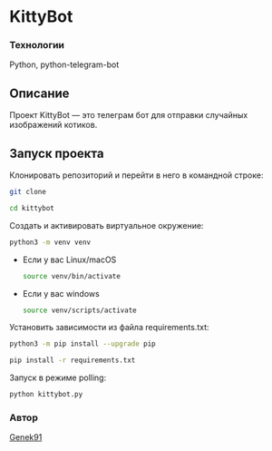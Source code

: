 # KittyBot

### Технологии
Python, python-telegram-bot

## Описание

Проект KittyBot — это телеграм бот для отправки случайных изображений котиков.

## Запуск проекта

Клонировать репозиторий и перейти в него в командной строке:

```bash
git clone 
```

```bash
cd kittybot
```

Cоздать и активировать виртуальное окружение:

```bash
python3 -m venv venv
```

- Если у вас Linux/macOS

    ```bash
    source venv/bin/activate
    ```

- Если у вас windows

    ```bash
    source venv/scripts/activate
    ```

Установить зависимости из файла requirements.txt:

```bash
python3 -m pip install --upgrade pip
```

```bash
pip install -r requirements.txt
```

Запуск в режиме polling:

```bash
python kittybot.py
```

### Автор

[Genek91](https://github.com/Genek91)
